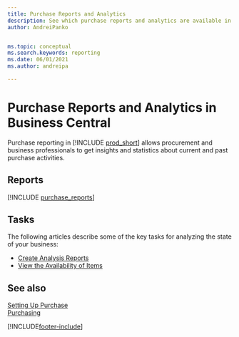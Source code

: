 ```yaml
---
title: Purchase Reports and Analytics
description: See which purchase reports and analytics are available in the standard version of Business Central so that you can keep track of your business.
author: AndreiPanko


ms.topic: conceptual
ms.search.keywords: reporting
ms.date: 06/01/2021
ms.author: andreipa

---
```

# Purchase Reports and Analytics in Business Central

Purchase reporting in [!INCLUDE [prod_short](includes/prod_short.md)] allows procurement and business professionals to get insights and statistics about current and past purchase activities.  

## Reports
[!INCLUDE [purchase_reports](includes/purchase-reports-include.md)]

## Tasks
The following articles describe some of the key tasks for analyzing the state of your business:

* [Create Analysis Reports](bi-how-create-analysis-views-reports.md)  
* [View the Availability of Items](inventory-how-availability-overview.md)  


## See also
[Setting Up Purchase](purchasing-setup-purchasing.md)  
[Purchasing](purchasing-manage-purchasing.md)  

[!INCLUDE[footer-include](includes/footer-banner.md)]
